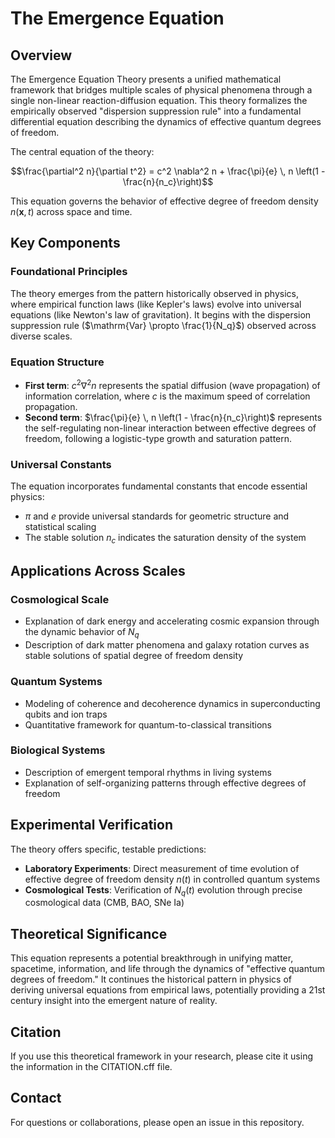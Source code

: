 # The Emergence Equation

## Overview

The Emergence Equation Theory presents a unified mathematical framework that bridges multiple scales of physical phenomena through a single non-linear reaction-diffusion equation. This theory formalizes the empirically observed "dispersion suppression rule" into a fundamental differential equation describing the dynamics of effective quantum degrees of freedom.

The central equation of the theory:

$$\frac{\partial^2 n}{\partial t^2} = c^2 \nabla^2 n + \frac{\pi}{e} \, n \left(1 - \frac{n}{n_c}\right)$$

This equation governs the behavior of effective degree of freedom density $n(\mathbf{x}, t)$ across space and time.

## Key Components

### Foundational Principles

The theory emerges from the pattern historically observed in physics, where empirical function laws (like Kepler's laws) evolve into universal equations (like Newton's law of gravitation). It begins with the dispersion suppression rule ($\mathrm{Var} \propto \frac{1}{N_q}$) observed across diverse scales.

### Equation Structure

- **First term**: $c^2 \nabla^2 n$ represents the spatial diffusion (wave propagation) of information correlation, where $c$ is the maximum speed of correlation propagation.
- **Second term**: $\frac{\pi}{e} \, n \left(1 - \frac{n}{n_c}\right)$ represents the self-regulating non-linear interaction between effective degrees of freedom, following a logistic-type growth and saturation pattern.

### Universal Constants

The equation incorporates fundamental constants that encode essential physics:
- $\pi$ and $e$ provide universal standards for geometric structure and statistical scaling
- The stable solution $n_c$ indicates the saturation density of the system

## Applications Across Scales

### Cosmological Scale
- Explanation of dark energy and accelerating cosmic expansion through the dynamic behavior of $N_q$
- Description of dark matter phenomena and galaxy rotation curves as stable solutions of spatial degree of freedom density

### Quantum Systems
- Modeling of coherence and decoherence dynamics in superconducting qubits and ion traps
- Quantitative framework for quantum-to-classical transitions

### Biological Systems
- Description of emergent temporal rhythms in living systems
- Explanation of self-organizing patterns through effective degrees of freedom

## Experimental Verification

The theory offers specific, testable predictions:

- **Laboratory Experiments**: Direct measurement of time evolution of effective degree of freedom density $n(t)$ in controlled quantum systems
- **Cosmological Tests**: Verification of $N_q(t)$ evolution through precise cosmological data (CMB, BAO, SNe Ia)

## Theoretical Significance

This equation represents a potential breakthrough in unifying matter, spacetime, information, and life through the dynamics of "effective quantum degrees of freedom." It continues the historical pattern in physics of deriving universal equations from empirical laws, potentially providing a 21st century insight into the emergent nature of reality.

## Citation

If you use this theoretical framework in your research, please cite it using the information in the CITATION.cff file.

## Contact

For questions or collaborations, please open an issue in this repository.

